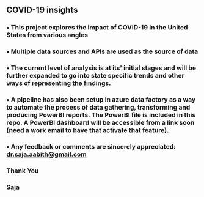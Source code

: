 ## COVID-19 insights

### • This project explores the impact of COVID-19 in the United States from various angles

### • Multiple data sources and APIs are used as the source of data

### • The current level of analysis is at its' initial stages and will be further expanded to  go into state specific trends and other ways of representing the findings.

### • A pipeline has also been setup in azure data factory as a way to automate the process of data gathering, transforming and producing PowerBI reports. The PowerBI file is included in this repo. A PowerBI dashboard will be accessible from a link soon (need a work email to have that activate that feature).

### • Any feedback or comments are sincerely appreciated: dr.saja.aabith@gmail.com

### Thank You
### Saja
